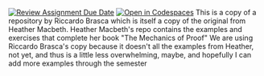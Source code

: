 [![Review Assignment Due Date](https://classroom.github.com/assets/deadline-readme-button-22041afd0340ce965d47ae6ef1cefeee28c7c493a6346c4f15d667ab976d596c.svg)](https://classroom.github.com/a/v70mqQ8_)
[![Open in Codespaces](https://classroom.github.com/assets/launch-codespace-2972f46106e565e64193e422d61a12cf1da4916b45550586e14ef0a7c637dd04.svg)](https://classroom.github.com/open-in-codespaces?assignment_repo_id=18072725)
This is a copy of a repository by Riccardo Brasca which is itself a copy of the original from Heather Macbeth.
Heather Macbeth's repo contains the examples and exercises that complete her book "The Mechanics of Proof"
We are using Riccardo Brasca's copy because it doesn't all the examples from Heather, not yet, and thus is a little less overwhelming, maybe, 
and hopefully I can add more examples through the semester

